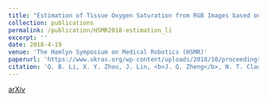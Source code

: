 ```yaml
---
title: "Estimation of Tissue Oxygen Saturation from RGB Images based on Pixel-level Image Translation"
collection: publications
permalink: /publication/HSMR2018-estimation_li
excerpt: ''
date: 2018-4-19
venue: 'The Hamlyn Symposium on Medical Robotics (HSMR)'
paperurl: 'https://www.ukras.org/wp-content/uploads/2018/10/proceedings_HSMR18_lo-4.pdf'
citation: 'Q. B. Li, X. Y. Zhou, J. Lin, <b>J. Q. Zheng</b>, N. T. Clancy, and D. S. Elson, "Estimation of Tissue Oxygen Saturation from RGB Images based on Pixel-level Image Translation", in Proc. of The Hamlyn Symposium on Medical Robotics (HSMR), 2018.'
---
```

[arXiv](https://arxiv.org/ftp/arxiv/papers/1804/1804.07116.pdf)

